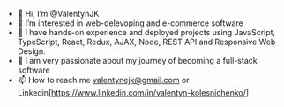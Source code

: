 - 👋 Hi, I’m @ValentynJK
- 👀 I’m interested in web-delevoping and e-commerce software
- 🌱 I have hands-on experience and deployed projects using JavaScript, TypeScript, React, Redux, AJAX, Node, REST API and Responsive Web Design.
- 💞️ I am very passionate about my journey of becoming a full-stack software
- 📫 How to reach me valentynejk@gmail.com or Linkedin[https://www.linkedin.com/in/valentyn-kolesnichenko/]
